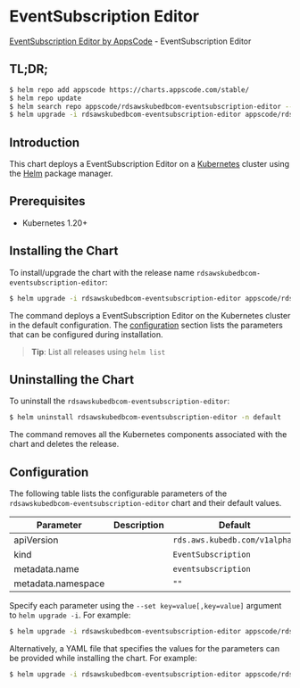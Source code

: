 # EventSubscription Editor

[EventSubscription Editor by AppsCode](https://appscode.com) - EventSubscription Editor

## TL;DR;

```bash
$ helm repo add appscode https://charts.appscode.com/stable/
$ helm repo update
$ helm search repo appscode/rdsawskubedbcom-eventsubscription-editor --version=v0.14.0
$ helm upgrade -i rdsawskubedbcom-eventsubscription-editor appscode/rdsawskubedbcom-eventsubscription-editor -n default --create-namespace --version=v0.14.0
```

## Introduction

This chart deploys a EventSubscription Editor on a [Kubernetes](http://kubernetes.io) cluster using the [Helm](https://helm.sh) package manager.

## Prerequisites

- Kubernetes 1.20+

## Installing the Chart

To install/upgrade the chart with the release name `rdsawskubedbcom-eventsubscription-editor`:

```bash
$ helm upgrade -i rdsawskubedbcom-eventsubscription-editor appscode/rdsawskubedbcom-eventsubscription-editor -n default --create-namespace --version=v0.14.0
```

The command deploys a EventSubscription Editor on the Kubernetes cluster in the default configuration. The [configuration](#configuration) section lists the parameters that can be configured during installation.

> **Tip**: List all releases using `helm list`

## Uninstalling the Chart

To uninstall the `rdsawskubedbcom-eventsubscription-editor`:

```bash
$ helm uninstall rdsawskubedbcom-eventsubscription-editor -n default
```

The command removes all the Kubernetes components associated with the chart and deletes the release.

## Configuration

The following table lists the configurable parameters of the `rdsawskubedbcom-eventsubscription-editor` chart and their default values.

|     Parameter      | Description |                 Default                  |
|--------------------|-------------|------------------------------------------|
| apiVersion         |             | <code>rds.aws.kubedb.com/v1alpha1</code> |
| kind               |             | <code>EventSubscription</code>           |
| metadata.name      |             | <code>eventsubscription</code>           |
| metadata.namespace |             | <code>""</code>                          |


Specify each parameter using the `--set key=value[,key=value]` argument to `helm upgrade -i`. For example:

```bash
$ helm upgrade -i rdsawskubedbcom-eventsubscription-editor appscode/rdsawskubedbcom-eventsubscription-editor -n default --create-namespace --version=v0.14.0 --set apiVersion=rds.aws.kubedb.com/v1alpha1
```

Alternatively, a YAML file that specifies the values for the parameters can be provided while
installing the chart. For example:

```bash
$ helm upgrade -i rdsawskubedbcom-eventsubscription-editor appscode/rdsawskubedbcom-eventsubscription-editor -n default --create-namespace --version=v0.14.0 --values values.yaml
```
